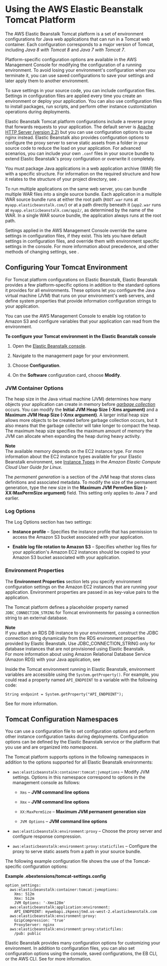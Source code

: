 # Using the AWS Elastic Beanstalk Tomcat Platform<a name="java-tomcat-platform"></a>

The AWS Elastic Beanstalk Tomcat platform is a set of environment configurations for Java web applications that can run in a Tomcat web container\. Each configuration corresponds to a major version of Tomcat, including *Java 8 with Tomcat 8* and *Java 7 with Tomcat 7*\.

Platform\-specific configuration options are available in the AWS Management Console for modifying the configuration of a running environment\. To avoid losing your environment's configuration when you terminate it, you can use saved configurations to save your settings and later apply them to another environment\.

To save settings in your source code, you can include configuration files\. Settings in configuration files are applied every time you create an environment or deploy your application\. You can also use configuration files to install packages, run scripts, and perform other instance customization operations during deployments\.

Elastic Beanstalk Tomcat platform configurations include a reverse proxy that forwards requests to your application\. The default server is [Apache HTTP Server \(version 2\.2\)](http://httpd.apache.org/docs/2.2/) but you can use configuration options to use nginx instead\. Elastic Beanstalk also provides configuration options to configure the proxy server to serve static assets from a folder in your source code to reduce the load on your application\. For advanced scenarios, you can include your own `.conf` files in your source bundle to extend Elastic Beanstalk's proxy configuration or overwrite it completely\.

You must package Java applications in a web application archive \(WAR\) file with a specific structure\. For information on the required structure and how it relates to the structure of your project directory, see \.

To run multiple applications on the same web server, you can bundle multiple WAR files into a single source bundle\. Each application in a multiple WAR source bundle runs at either the root path \(`ROOT.war` runs at `myapp.elasticbeanstalk.com/`\) or at a path directly beneath it \(`app2.war` runs at `myapp.elasticbeanstalk.com/app2/`, as determined by the name of the WAR\. In a single WAR source bundle, the application always runs at the root path\.

Settings applied in the AWS Management Console override the same settings in configuration files, if they exist\. This lets you have default settings in configuration files, and override them with environment specific settings in the console\. For more information about precedence, and other methods of changing settings, see \.

## Configuring Your Tomcat Environment<a name="java-tomcat-options"></a>

For Tomcat platform configurations on Elastic Beanstalk, Elastic Beanstalk provides a few platform\-specific options in addition to the standard options it provides for all environments\. These options let you configure the Java virtual machine \(JVM\) that runs on your environment's web servers, and define system properties that provide information configuration strings to your application\.

You can use the AWS Management Console to enable log rotation to Amazon S3 and configure variables that your application can read from the environment\.

**To configure your Tomcat environment in the Elastic Beanstalk console**

1. Open the [Elastic Beanstalk console](https://console.aws.amazon.com/elasticbeanstalk)\.

1. Navigate to the management page for your environment\.

1. Choose **Configuration**\.

1. On the **Software** configuration card, choose **Modify**\.

### JVM Container Options<a name="java-tomcat-options-jvm"></a>

The heap size in the Java virtual machine \(JVM\) determines how many objects your application can create in memory before *[garbage collection](https://docs.oracle.com/javase/8/docs/technotes/guides/vm/gctuning/introduction.html)* occurs\. You can modify the **Initial JVM Heap Size \(\-Xms argument\)** and a **Maximum JVM Heap Size \(\-Xmx argument\)**\. A larger initial heap size allows more objects to be created before garbage collection occurs, but it also means that the garbage collector will take longer to compact the heap\. The maximum heap size specifies the maximum amount of memory the JVM can allocate when expanding the heap during heavy activity\.

**Note**  
The available memory depends on the EC2 instance type\. For more information about the EC2 instance types available for your Elastic Beanstalk environment, see [Instance Types](http://docs.aws.amazon.com/AWSEC2/latest/UserGuide/instance-types.html) in the *Amazon Elastic Compute Cloud User Guide for Linux*\. 

The *permanent generation* is a section of the JVM heap that stores class definitions and associated metadata\. To modify the size of the permanent generation, type the new size in the **Maximum JVM PermGen Size \(\-XX:MaxPermSize argument\)** field\. This setting only applies to Java 7 and earlier\.

### Log Options<a name="java-tomcat-options-logs"></a>

The Log Options section has two settings:

+ **Instance profile** – Specifies the instance profile that has permission to access the Amazon S3 bucket associated with your application\.

+ **Enable log file rotation to Amazon S3** – Specifies whether log files for your application's Amazon EC2 instances should be copied to your Amazon S3 bucket associated with your application\.

### Environment Properties<a name="java-tomcat-options-properties"></a>

The **Environment Properties** section lets you specify environment configuration settings on the Amazon EC2 instances that are running your application\. Environment properties are passed in as key\-value pairs to the application\. 

The Tomcat platform defines a placeholder property named `JDBC_CONNECTION_STRING` for Tomcat environments for passing a connection string to an external database\.

**Note**  
If you attach an RDS DB instance to your environment, construct the JDBC connection string dynamically from the RDS environment properties provided by Elastic Beanstalk\. Use JDBC\_CONNECTION\_STRING only for database instances that are not provisioned using Elastic Beanstalk\.  
For more information about using Amazon Relational Database Service \(Amazon RDS\) with your Java application, see 

Inside the Tomcat environment running in Elastic Beanstalk, environment variables are accessible using the `System.getProperty()`\. For example, you could read a property named `API_ENDPOINT` to a variable with the following code:

```
String endpoint = System.getProperty("API_ENDPOINT");
```

See  for more information\.

## Tomcat Configuration Namespaces<a name="java-tomcat-namespaces"></a>

You can use a configuration file to set configuration options and perform other instance configuration tasks during deployments\. Configuration options can be defined by the Elastic Beanstalk service or the platform that you use and are organized into *namespaces*\.

The Tomcat platform supports options in the following namespaces in addition to the options supported for all Elastic Beanstalk environments:

+ `aws:elasticbeanstalk:container:tomcat:jvmoptions` – Modify JVM settings\. Options in this namespace correspond to options in the management console as follows:

  + `Xms` – **JVM command line options**

  + `Xmx` – **JVM command line options**

  + `XX:MaxPermSize` – **Maximum JVM permanent generation size**

  + `JVM Options` – **JVM command line options**

+ `aws:elasticbeanstalk:environment:proxy` – Choose the proxy server and configure response compression\.

+ `aws:elasticbeanstalk:environment:proxy:staticfiles` – Configure the proxy to serve static assets from a path in your source bundle\.

The following example configuration file shows the use of the Tomcat\-specific configuration options:

**Example \.ebextensions/tomcat\-settings\.config**  

```
option_settings:
  aws:elasticbeanstalk:container:tomcat:jvmoptions:
    Xms: 512m
    Xmx: 512m
    JVM Options: '-Xmn128m'
  aws:elasticbeanstalk:application:environment:
    API_ENDPOINT: mywebapi.zkpexsjtmd.us-west-2.elasticbeanstalk.com
  aws:elasticbeanstalk:environment:proxy:
    GzipCompression: 'true'
    ProxyServer: nginx
  aws:elasticbeanstalk:environment:proxy:staticfiles:
    /pub: public
```

Elastic Beanstalk provides many configuration options for customizing your environment\. In addition to configuration files, you can also set configuration options using the console, saved configurations, the EB CLI, or the AWS CLI\. See  for more information\.